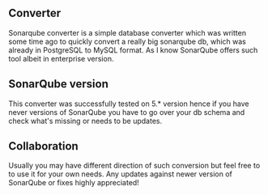 ## Converter

Sonarqube converter is a simple database converter which was written some 
time ago to quickly convert a really big sonarqube db, which was already in 
PostgreSQL to MySQL format. 
As I know SonarQube offers such tool albeit in enterprise version.

## SonarQube version

This converter was successfully tested on 5.* version hence if you have never 
versions of SonarQube you have to go over your db schema and check what's 
missing or needs to be updates.

## Collaboration

Usually you may have different direction of such conversion but feel free to 
to use it for your own needs. Any updates against newer version of SonarQube 
or fixes highly appreciated!
